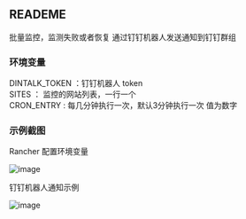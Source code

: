 ## READEME 
批量监控，监测失败或者恢复 通过钉钉机器人发送通知到钉钉群组  

### 环境变量 
DINTALK_TOKEN ：钉钉机器人 token  
SITES ： 监控的网站列表，一行一个  
CRON_ENTRY : 每几分钟执行一次，默认3分钟执行一次  值为数字

### 示例截图  

Rancher 配置环境变量

![image](http://oo6biiqlb.bkt.clouddn.com/web-monitor-rancher.png)

钉钉机器人通知示例  

![image](http://oo6biiqlb.bkt.clouddn.com/web-monitor-ding.png)

